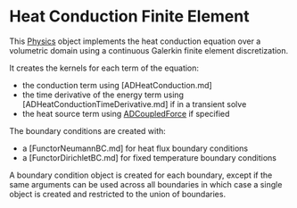 # Heat Conduction Finite Element

This [Physics](syntax/Physics/index.md) object implements the heat conduction equation over a
volumetric domain using a continuous Galerkin finite element discretization.

It creates the kernels for each term of the equation:

- the conduction term using [ADHeatConduction.md]
- the time derivative of the energy term using [ADHeatConductionTimeDerivative.md] if in a transient solve
- the heat source term using [ADCoupledForce](CoupledForce.md) if specified

The boundary conditions are created with:

- a [FunctorNeumannBC.md] for heat flux boundary conditions
- a [FunctorDirichletBC.md] for fixed temperature boundary conditions

A boundary condition object is created for each boundary, except if the same arguments
can be used across all boundaries in which case a single object is created and restricted to
the union of boundaries.
